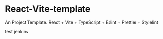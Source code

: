 # React-Vite-template
An Project Template. React + Vite + TypeScript + Eslint + Prettier + Stylelint

test jenkins
